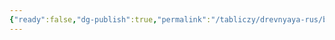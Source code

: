 ```yaml
---
{"ready":false,"dg-publish":true,"permalink":"/tabliczy/drevnyaya-rus/blagoveshhenskij-sobor-moskovskij-kreml/","dgPassFrontmatter":true}
---
```



